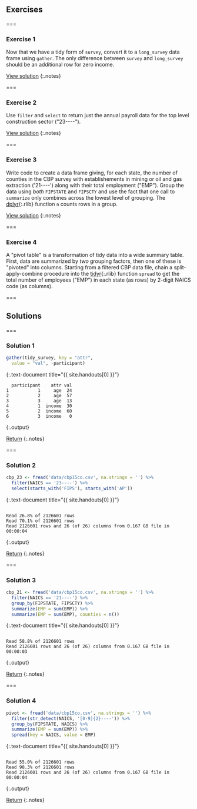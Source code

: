 ---
---

## Exercises

===

### Exercise 1

Now that we have a tidy form of `survey`, convert it to a `long_survey` data
frame using `gather`. The only difference between `survey` and `long_survey`
should be an additional row for zero income.

[View solution](#solution-1)
{:.notes}

===

### Exercise 2

Use `filter` and `select` to return just the annual payroll data for the top
level construction sector ("23----").

[View solution](#solution-2)
{:.notes}

===

### Exercise 3

Write code to create a data frame giving, for each state, the number of counties
in the CBP survey with establishements in mining or oil and gas extraction
('21----') along with their total employment ("EMP"). Group the data using
*both* `FIPSTATE` and `FIPSCTY` and use the fact that one call to `summarize`
only combines across the lowest level of grouping. The [dplyr](){:.rlib}
function `n` counts rows in a group.

[View solution](#solution-3)
{:.notes}

===

### Exercise 4

A "pivot table" is a transformation of tidy data into a wide summary table.
First, data are summarized by *two* grouping factors, then one of these is
"pivoted" into columns. Starting from a filtered CBP data file, chain a
split-apply-combine procedure into the [tidyr](){:.rlib} function `spread` to
get the total number of employees ("EMP") in each state (as rows) by 2-digit
NAICS code (as columns).

===

## Solutions

===

### Solution 1



~~~r
gather(tidy_survey, key = "attr",
  value = "val", -participant)
~~~
{:.text-document title="{{ site.handouts[0] }}"}


~~~
  participant    attr val
1           1     age  24
2           2     age  57
3           3     age  13
4           1  income  30
5           2  income  60
6           3  income   0
~~~
{:.output}


[Return](#exercise-1)
{:.notes}

===

### Solution 2



~~~r
cbp_23 <- fread('data/cbp15co.csv', na.strings = '') %>%
  filter(NAICS == '23----') %>%
  select(starts_with('FIPS'), starts_with('AP'))
~~~
{:.text-document title="{{ site.handouts[0] }}"}


~~~
Read 26.8% of 2126601 rowsRead 70.1% of 2126601 rowsRead 2126601 rows and 26 (of 26) columns from 0.167 GB file in 00:00:04
~~~
{:.output}


[Return](#exercise-2)
{:.notes}

===

### Solution 3



~~~r
cbp_21 <- fread('data/cbp15co.csv', na.strings = '') %>%
  filter(NAICS == '21----') %>%
  group_by(FIPSTATE, FIPSCTY) %>%
  summarize(EMP = sum(EMP)) %>%
  summarize(EMP = sum(EMP), counties = n())
~~~
{:.text-document title="{{ site.handouts[0] }}"}


~~~
Read 58.8% of 2126601 rowsRead 2126601 rows and 26 (of 26) columns from 0.167 GB file in 00:00:03
~~~
{:.output}


[Return](#exercise-3)
{:.notes}

===

### Solution 4



~~~r
pivot <- fread('data/cbp15co.csv', na.strings = '') %>%
  filter(str_detect(NAICS, '[0-9]{2}----')) %>%
  group_by(FIPSTATE, NAICS) %>%
  summarize(EMP = sum(EMP)) %>%
  spread(key = NAICS, value = EMP)
~~~
{:.text-document title="{{ site.handouts[0] }}"}


~~~
Read 55.0% of 2126601 rowsRead 98.3% of 2126601 rowsRead 2126601 rows and 26 (of 26) columns from 0.167 GB file in 00:00:04
~~~
{:.output}


[Return](#exercise-4)
{:.notes}
